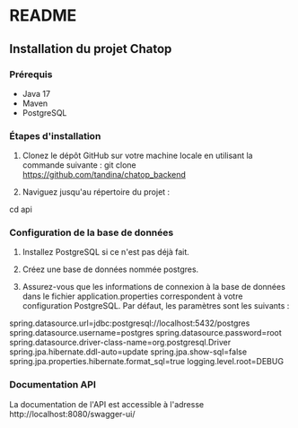 # README
## Installation du projet Chatop
### Prérequis

- Java 17
- Maven
- PostgreSQL

### Étapes d'installation

1. Clonez le dépôt GitHub sur votre machine locale en utilisant la commande suivante : git clone https://github.com/tandina/chatop_backend

2. Naviguez jusqu'au répertoire du projet :

cd api

### Configuration de la base de données

1. Installez PostgreSQL si ce n'est pas déjà fait. 

2. Créez une base de données nommée postgres.

3. Assurez-vous que les informations de connexion à la base de données dans le fichier application.properties correspondent à votre configuration PostgreSQL. Par défaut, les paramètres sont les suivants :

spring.datasource.url=jdbc:postgresql://localhost:5432/postgres
spring.datasource.username=postgres
spring.datasource.password=root
spring.datasource.driver-class-name=org.postgresql.Driver
spring.jpa.hibernate.ddl-auto=update
spring.jpa.show-sql=false
spring.jpa.properties.hibernate.format_sql=true
logging.level.root=DEBUG

### Documentation API

La documentation de l'API est accessible à l'adresse http://localhost:8080/swagger-ui/